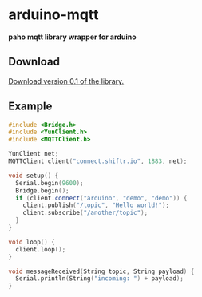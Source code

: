 # arduino-mqtt

**paho mqtt library wrapper for arduino**

## Download

[Download version 0.1 of the library.](https://github.com/256dpi/arduino-mqtt/archive/master.zip)

## Example

```c++
#include <Bridge.h>
#include <YunClient.h>
#include <MQTTClient.h>

YunClient net;
MQTTClient client("connect.shiftr.io", 1883, net);

void setup() {
  Serial.begin(9600);
  Bridge.begin();
  if (client.connect("arduino", "demo", "demo")) {
    client.publish("/topic", "Hello world!");
    client.subscribe("/another/topic");
  }
}

void loop() {
  client.loop();
}

void messageReceived(String topic, String payload) {
  Serial.println(String("incoming: ") + payload);
}
```